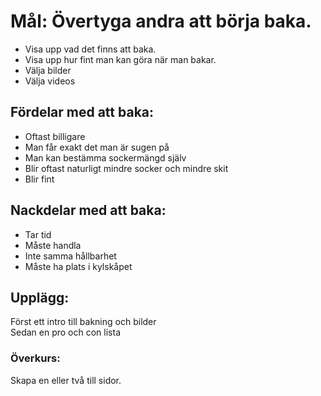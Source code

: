# Mål: Övertyga andra att börja baka.
+ Visa upp vad det finns att baka.
+ Visa upp hur fint man kan göra när man bakar.
+ Välja bilder
+ Välja videos

## Fördelar med att baka:
+ Oftast billigare
+ Man får exakt det man är sugen på
+ Man kan bestämma sockermängd själv
+ Blir oftast naturligt mindre socker och mindre skit
+ Blir fint

## Nackdelar med att baka:
+ Tar tid
+ Måste handla
+ Inte samma hållbarhet
+ Måste ha plats i kylskåpet

## Upplägg:
Först ett intro till bakning och bilder  
Sedan en pro och con lista

### Överkurs:
Skapa en eller två till sidor.